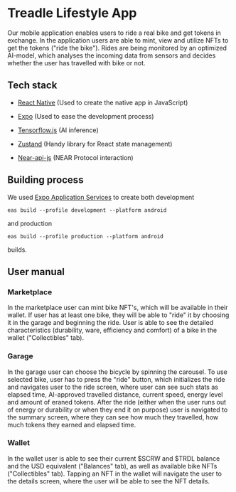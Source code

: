# Treadle Lifestyle App
Our mobile application enables users to ride a real bike and get tokens in exchange. In the application users are able to mint, view and utilize NFTs to get the tokens ("ride the bike"). Rides are being monitored by an optimized AI-model, which analyses the incoming data from sensors and decides whether the user has travelled with bike or not.

## Tech stack

- [React Native](https://reactnative.dev/)
(Used to create the native app in JavaScript)

- [Expo](https://expo.dev/)
(Used to ease the development process)

- [Tensorflow.js](https://www.tensorflow.org/js)
(AI inference)

- [Zustand](https://github.com/pmndrs/zustand)
(Handy library for React state management)

- [Near-api-js](https://github.com/near/near-api-js)
(NEAR Protocol interaction)

## Building process

We used [Expo Application Services](https://expo.dev/eas) to create both development
```
eas build --profile development --platform android
```
and production
```
eas build --profile production --platform android
```
builds.

## User manual

### Marketplace
In the marketplace user can mint bike NFT's, which will be available in their wallet. If user has at least one bike, they will be able to "ride" it by choosing it in the garage and beginning the ride. User is able to see the detailed characteristics (durability, ware, efficiency and comfort) of a bike in the wallet ("Collectibles" tab).

### Garage
In the garage user can choose the bicycle by spinning the carousel. To use selected bike, user has to press the "ride" button, which initializes the ride and navigates user to the ride screen, where user can see such stats as elapsed time, AI-approved travelled distance, current speed, energy level and amount of eraned tokens. After the ride (either when the user runs out of energy or durability or when they end it on purpose) user is navigated to the summary screen, where they can see how much they travelled, how much tokens they earned and elapsed time.

### Wallet
In the wallet user is able to see their current $SCRW and $TRDL balance and the USD equivalent ("Balances" tab), as well as available bike NFTs ("Collectibles" tab). Tapping an NFT in the wallet will navigate the user to the details screen, where the user will be able to see the NFT details.

